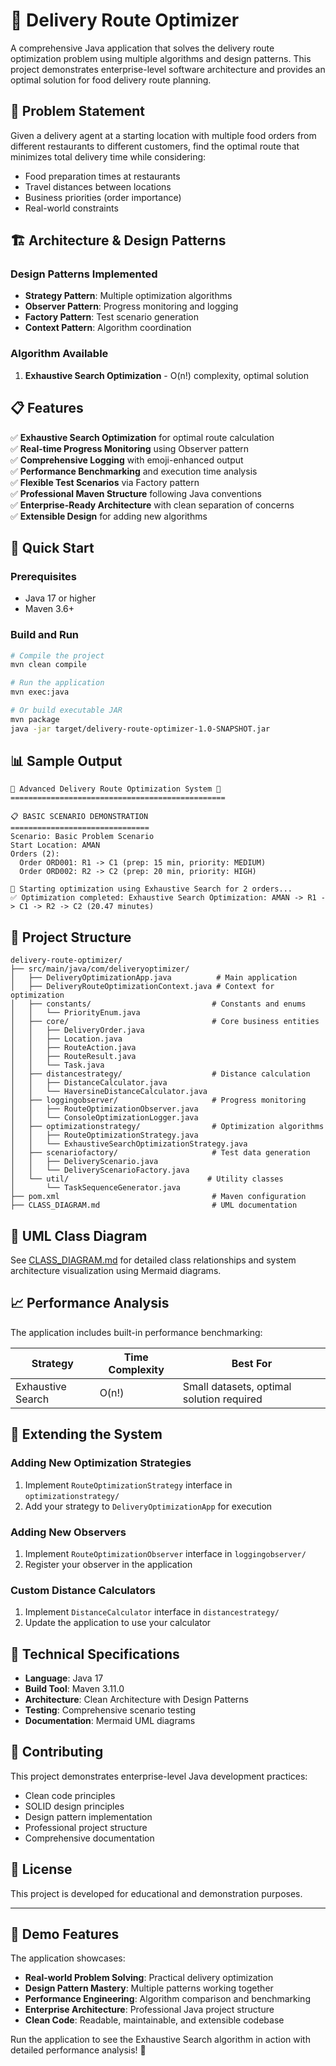 # 🚗 Delivery Route Optimizer

A comprehensive Java application that solves the delivery route optimization problem using multiple algorithms and design patterns. This project demonstrates enterprise-level software architecture and provides an optimal solution for food delivery route planning.

## 🎯 Problem Statement

Given a delivery agent at a starting location with multiple food orders from different restaurants to different customers, find the optimal route that minimizes total delivery time while considering:
- Food preparation times at restaurants
- Travel distances between locations
- Business priorities (order importance)
- Real-world constraints

## 🏗️ Architecture & Design Patterns

### Design Patterns Implemented
- **Strategy Pattern**: Multiple optimization algorithms
- **Observer Pattern**: Progress monitoring and logging
- **Factory Pattern**: Test scenario generation
- **Context Pattern**: Algorithm coordination


### Algorithm Available
1. **Exhaustive Search Optimization** - O(n!) complexity, optimal solution

## 📋 Features


✅ **Exhaustive Search Optimization** for optimal route calculation  
✅ **Real-time Progress Monitoring** using Observer pattern  
✅ **Comprehensive Logging** with emoji-enhanced output  
✅ **Performance Benchmarking** and execution time analysis  
✅ **Flexible Test Scenarios** via Factory pattern  
✅ **Professional Maven Structure** following Java conventions  
✅ **Enterprise-Ready Architecture** with clean separation of concerns  
✅ **Extensible Design** for adding new algorithms  

## 🚀 Quick Start

### Prerequisites
- Java 17 or higher
- Maven 3.6+


### Build and Run
```bash
# Compile the project
mvn clean compile

# Run the application
mvn exec:java

# Or build executable JAR
mvn package
java -jar target/delivery-route-optimizer-1.0-SNAPSHOT.jar
```


## 📊 Sample Output

```
🚗 Advanced Delivery Route Optimization System 🚗
================================================

📋 BASIC SCENARIO DEMONSTRATION
===============================
Scenario: Basic Problem Scenario
Start Location: AMAN
Orders (2):
  Order ORD001: R1 -> C1 (prep: 15 min, priority: MEDIUM)
  Order ORD002: R2 -> C2 (prep: 20 min, priority: HIGH)

🚀 Starting optimization using Exhaustive Search for 2 orders...
✅ Optimization completed: Exhaustive Search Optimization: AMAN -> R1 -> C1 -> R2 -> C2 (20.47 minutes)
```


## 📁 Project Structure

```
delivery-route-optimizer/
├── src/main/java/com/deliveryoptimizer/
│   ├── DeliveryOptimizationApp.java          # Main application
│   ├── DeliveryRouteOptimizationContext.java # Context for optimization
│   ├── constants/                           # Constants and enums
│   │   └── PriorityEnum.java
│   ├── core/                                # Core business entities
│   │   ├── DeliveryOrder.java
│   │   ├── Location.java
│   │   ├── RouteAction.java
│   │   ├── RouteResult.java
│   │   └── Task.java
│   ├── distancestrategy/                    # Distance calculation
│   │   ├── DistanceCalculator.java
│   │   └── HaversineDistanceCalculator.java
│   ├── loggingobserver/                     # Progress monitoring
│   │   ├── RouteOptimizationObserver.java
│   │   └── ConsoleOptimizationLogger.java
│   ├── optimizationstrategy/                # Optimization algorithms
│   │   ├── RouteOptimizationStrategy.java
│   │   └── ExhaustiveSearchOptimizationStrategy.java
│   ├── scenariofactory/                     # Test data generation
│   │   ├── DeliveryScenario.java
│   │   └── DeliveryScenarioFactory.java
│   └── util/                               # Utility classes
│       └── TaskSequenceGenerator.java
├── pom.xml                                  # Maven configuration
├── CLASS_DIAGRAM.md                         # UML documentation
```

## 🎨 UML Class Diagram

See [CLASS_DIAGRAM.md](CLASS_DIAGRAM.md) for detailed class relationships and system architecture visualization using Mermaid diagrams.


## 📈 Performance Analysis

The application includes built-in performance benchmarking:

| Strategy | Time Complexity | Best For |
|----------|----------------|----------|
| Exhaustive Search | O(n!) | Small datasets, optimal solution required |

## 🔧 Extending the System



### Adding New Optimization Strategies
1. Implement `RouteOptimizationStrategy` interface in `optimizationstrategy/`
2. Add your strategy to `DeliveryOptimizationApp` for execution

### Adding New Observers
1. Implement `RouteOptimizationObserver` interface in `loggingobserver/`
2. Register your observer in the application

### Custom Distance Calculators
1. Implement `DistanceCalculator` interface in `distancestrategy/`
2. Update the application to use your calculator

## 📝 Technical Specifications

- **Language**: Java 17
- **Build Tool**: Maven 3.11.0
- **Architecture**: Clean Architecture with Design Patterns
- **Testing**: Comprehensive scenario testing
- **Documentation**: Mermaid UML diagrams

## 🤝 Contributing

This project demonstrates enterprise-level Java development practices:
- Clean code principles
- SOLID design principles
- Design pattern implementation
- Professional project structure
- Comprehensive documentation

## 📄 License

This project is developed for educational and demonstration purposes.

---

## 🎉 Demo Features

The application showcases:
- **Real-world Problem Solving**: Practical delivery optimization
- **Design Pattern Mastery**: Multiple patterns working together
- **Performance Engineering**: Algorithm comparison and benchmarking
- **Enterprise Architecture**: Professional Java project structure
- **Clean Code**: Readable, maintainable, and extensible codebase

Run the application to see the Exhaustive Search algorithm in action with detailed performance analysis! 🚀
